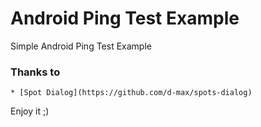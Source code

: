 # Android Ping Test Example

Simple Android Ping Test Example

### Thanks to
```
* [Spot Dialog](https://github.com/d-max/spots-dialog) 
```

Enjoy it ;)

